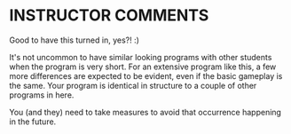 INSTRUCTOR COMMENTS
===================

Good to have this turned in, yes?! :)

It's not uncommon to have similar looking programs with other students
when the program is very short. For an extensive program like this, a
few more differences are expected to be evident, even if the basic 
gameplay is the same. Your program is identical in structure to a couple
of other programs in here.

You (and they) need to take measures to avoid that occurrence happening
in the future.

